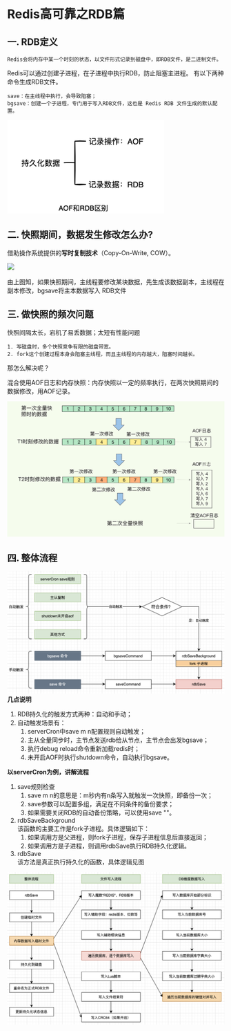 # Redis高可靠之RDB篇

## 一. RDB定义        
    Redis会将内存中某一个时刻的状态，以文件形式记录到磁盘中，即RDB文件，是二进制文件。

Redis可以通过创建子进程，在子进程中执行RDB，防止阻塞主进程。 有以下两种命令生成RDB文件。

    save：在主线程中执行，会导致阻塞；
    bgsave：创建一个子进程，专门用于写入RDB文件，这也是 Redis RDB 文件生成的默认配置。

![img_1.png](Redis图/AOF和RDB区别.png)

## 二. 快照期间，数据发生修改怎么办?
借助操作系统提供的**写时复制技术**（Copy-On-Write, COW）。

![](Redis图/写时复制机制保证快照期间数据可修改.jpeg)

由上图知，如果快照期间，主线程要修改某块数据，先生成该数据副本，主线程在副本修改，bgsave将主本数据写入
RDB文件


## 三. 做快照的频次问题
快照间隔太长，宕机了易丢数据；太短有性能问题

    1. 写磁盘时，多个快照竞争有限的磁盘带宽。
    2. fork这个创建过程本身会阻塞主线程，而且主线程的内存越大，阻塞时间越长。

那怎么解决呢？  

混合使用AOF日志和内存快照：内存快照以一定的频率执行，在两次快照期间的数据修改，用AOF记录。  

![img.png](Redis图/AOF和RDB混合使用.png)

## 四. 整体流程
![img.png](Redis图/RDB整体流程.png)
**几点说明**
1. RDB持久化的触发方式两种：自动和手动；
2. 自动触发场景有：
   1. serverCron中save m n配置规则自动触发； 
   2. 主从全量同步时，主节点发送rdb给从节点，主节点会出发bgsave； 
   3. 执行debug reload命令重新加载redis时； 
   4. 未开启AOF时执行shutdown命令，自动执行bgsave。

**以serverCron为例，讲解流程**
1. save规则检查
   1. save m n的意思是：m秒内有n条写入就触发一次快照，即备份一次；
   2. save参数可以配置多组，满足在不同条件的备份要求；
   3. 如果需要关闭RDB的自动备份策略，可以使用save ""。
2. rdbSaveBackground  
该函数的主要工作是fork子进程。具体逻辑如下：
   1. 如果调用方是父进程，则fork子进程，保存子进程信息后直接返回；
   2. 如果调用方是子进程，则调用rdbSave执行RDB持久化逻辑。
3. rdbSave  
该方法是真正执行持久化的函数，具体逻辑见图

![img_1.png](Redis图/RDB之rdbSave流程.png)
